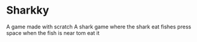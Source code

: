 # Sharkky
A game made with scratch
A shark game where the shark eat fishes
press space when the fish is near tom eat it
